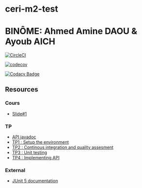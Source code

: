 # ceri-m2-test
# BINÔME: Ahmed Amine DAOU & Ayoub AICH

[![CircleCI](https://circleci.com/gh/AhmedAmineDAOU/ceri-m1-test-2017/tree/master.svg?style=svg)](https://circleci.com/gh/ceri-m1-test-2017/tree/master)

[![codecov](https://codecov.io/gh/AhmedAmineDAOU/ceri-m1-test-2017/branch/master/graphs/badge.svg)](https://codecov.io/gh/AhmedAmineDAOU/ceri-m1-test-2017)

[![Codacy Badge](https://api.codacy.com/project/badge/Grade/30a8a977273e4e9b9801ae6bbae8b0a8)](https://www.codacy.com/app/AhmedAmineDAOU/ceri-m1-test-2017?utm_source=github.com&amp;utm_medium=referral&amp;utm_content=AhmedAmineDAOU/ceri-m1-test-2017&amp;utm_campaign=Badge_Grade)
## Resources

### Cours

- [Slide#1](https://github.com/Faylixe/ceri-m2-test-2017/blob/master/docs/cours.pdf)

### TP

- [API javadoc](http://faylixe.fr/ceri-m1-test-2017/javadoc)
- [TP1 : Setup the environment](https://github.com/Faylixe/ceri-m2-test-2017/blob/master/docs/tp1.md)
- [TP2 : Continous integration and quality assesment](https://github.com/Faylixe/ceri-m2-test-2017/blob/master/docs/tp2.md)
- [TP3 : Unit testing](https://github.com/Faylixe/ceri-m2-test-2017/blob/master/docs/tp3.md)
- [TP4 : Implementing API](https://github.com/Faylixe/ceri-m2-test-2017/blob/master/docs/tp4.md)

### External

- [JUnit 5 documentation](http://junit.org/junit5/docs/current/user-guide)
